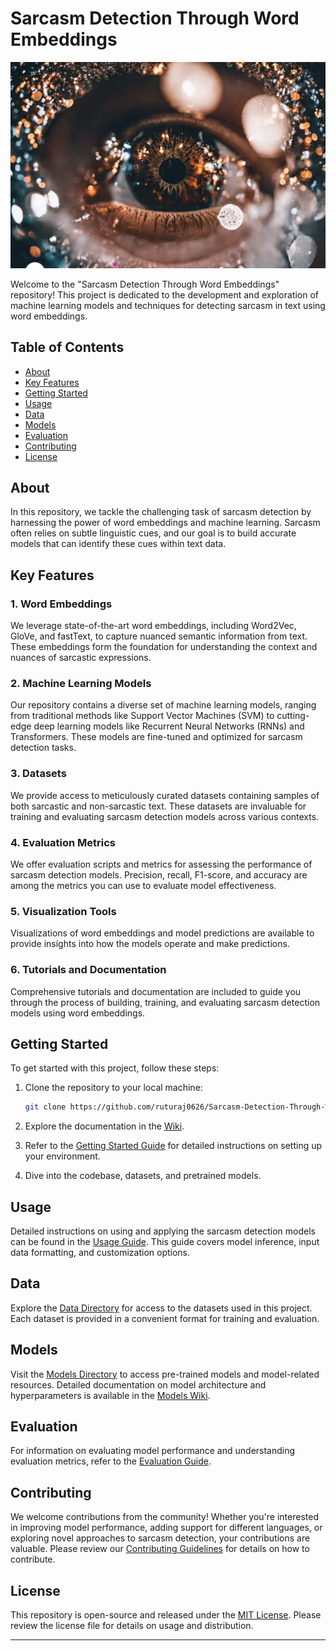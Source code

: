# Sarcasm Detection Through Word Embeddings

![Repository Banner](Sarcasm-Detection-Through-Word-Embeddings.png)

Welcome to the "Sarcasm Detection Through Word Embeddings" repository! This project is dedicated to the development and exploration of machine learning models and techniques for detecting sarcasm in text using word embeddings.

## Table of Contents

- [About](#about)
- [Key Features](#key-features)
- [Getting Started](#getting-started)
- [Usage](#usage)
- [Data](#data)
- [Models](#models)
- [Evaluation](#evaluation)
- [Contributing](#contributing)
- [License](#license)

## About

In this repository, we tackle the challenging task of sarcasm detection by harnessing the power of word embeddings and machine learning. Sarcasm often relies on subtle linguistic cues, and our goal is to build accurate models that can identify these cues within text data.

## Key Features

### 1. Word Embeddings

We leverage state-of-the-art word embeddings, including Word2Vec, GloVe, and fastText, to capture nuanced semantic information from text. These embeddings form the foundation for understanding the context and nuances of sarcastic expressions.

### 2. Machine Learning Models

Our repository contains a diverse set of machine learning models, ranging from traditional methods like Support Vector Machines (SVM) to cutting-edge deep learning models like Recurrent Neural Networks (RNNs) and Transformers. These models are fine-tuned and optimized for sarcasm detection tasks.

### 3. Datasets

We provide access to meticulously curated datasets containing samples of both sarcastic and non-sarcastic text. These datasets are invaluable for training and evaluating sarcasm detection models across various contexts.

### 4. Evaluation Metrics

We offer evaluation scripts and metrics for assessing the performance of sarcasm detection models. Precision, recall, F1-score, and accuracy are among the metrics you can use to evaluate model effectiveness.

### 5. Visualization Tools

Visualizations of word embeddings and model predictions are available to provide insights into how the models operate and make predictions.

### 6. Tutorials and Documentation

Comprehensive tutorials and documentation are included to guide you through the process of building, training, and evaluating sarcasm detection models using word embeddings.

## Getting Started

To get started with this project, follow these steps:

1. Clone the repository to your local machine:
   ```bash
   git clone https://github.com/ruturaj0626/Sarcasm-Detection-Through-Word-Embeddings.git
   ```

2. Explore the documentation in the [Wiki](wiki/).

3. Refer to the [Getting Started Guide](wiki/getting-started.md) for detailed instructions on setting up your environment.

4. Dive into the codebase, datasets, and pretrained models.

## Usage

Detailed instructions on using and applying the sarcasm detection models can be found in the [Usage Guide](wiki/usage.md). This guide covers model inference, input data formatting, and customization options.

## Data

Explore the [Data Directory](data/) for access to the datasets used in this project. Each dataset is provided in a convenient format for training and evaluation.

## Models

Visit the [Models Directory](models/) to access pre-trained models and model-related resources. Detailed documentation on model architecture and hyperparameters is available in the [Models Wiki](wiki/models.md).

## Evaluation

For information on evaluating model performance and understanding evaluation metrics, refer to the [Evaluation Guide](wiki/evaluation.md).

## Contributing

We welcome contributions from the community! Whether you're interested in improving model performance, adding support for different languages, or exploring novel approaches to sarcasm detection, your contributions are valuable. Please review our [Contributing Guidelines](CONTRIBUTING.md) for details on how to contribute.

## License

This repository is open-source and released under the [MIT License](LICENSE). Please review the license file for details on usage and distribution.

---
